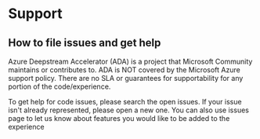 # Support

## How to file issues and get help

Azure Deepstream Accelerator (ADA) is a project that Microsoft Community maintains or contributes to.
ADA is NOT covered by the Microsoft Azure support policy. There are no SLA or guarantees for supportability for any portion of the code/experience.

To get help for code issues, please search the open issues. If your issue isn't already represented, please open a new one.
You can also use issues page to let us know about features you would like to be added to the experience

